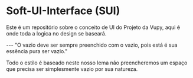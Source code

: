 # Soft-UI-Interface (SUI)

Este é um repositório sobre o conceito de UI do  Projeto da Vupy, aqui é onde toda a logica no design se baseará.

--- "O vazio deve ser sempre preenchido com o vazio, pois está é sua essência pura ser vazio."

Todo o estilo é baseado neste nosso lema não preencheremos um espaço que precisa ser simplesmente vazio por sua natureza.
